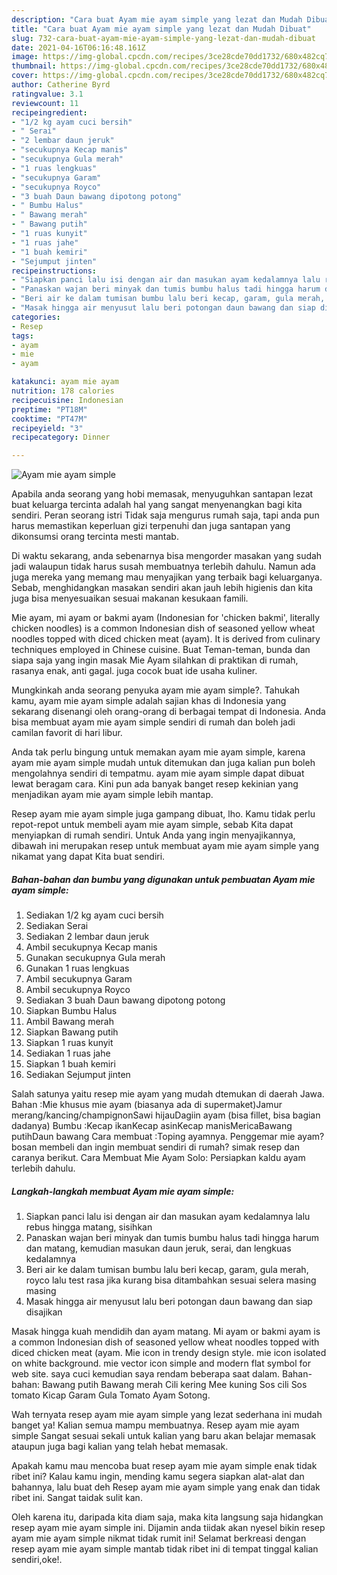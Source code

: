 ```yaml
---
description: "Cara buat Ayam mie ayam simple yang lezat dan Mudah Dibuat"
title: "Cara buat Ayam mie ayam simple yang lezat dan Mudah Dibuat"
slug: 732-cara-buat-ayam-mie-ayam-simple-yang-lezat-dan-mudah-dibuat
date: 2021-04-16T06:16:48.161Z
image: https://img-global.cpcdn.com/recipes/3ce28cde70dd1732/680x482cq70/ayam-mie-ayam-simple-foto-resep-utama.jpg
thumbnail: https://img-global.cpcdn.com/recipes/3ce28cde70dd1732/680x482cq70/ayam-mie-ayam-simple-foto-resep-utama.jpg
cover: https://img-global.cpcdn.com/recipes/3ce28cde70dd1732/680x482cq70/ayam-mie-ayam-simple-foto-resep-utama.jpg
author: Catherine Byrd
ratingvalue: 3.1
reviewcount: 11
recipeingredient:
- "1/2 kg ayam cuci bersih"
- " Serai"
- "2 lembar daun jeruk"
- "secukupnya Kecap manis"
- "secukupnya Gula merah"
- "1 ruas lengkuas"
- "secukupnya Garam"
- "secukupnya Royco"
- "3 buah Daun bawang dipotong potong"
- " Bumbu Halus"
- " Bawang merah"
- " Bawang putih"
- "1 ruas kunyit"
- "1 ruas jahe"
- "1 buah kemiri"
- "Sejumput jinten"
recipeinstructions:
- "Siapkan panci lalu isi dengan air dan masukan ayam kedalamnya lalu rebus hingga matang, sisihkan"
- "Panaskan wajan beri minyak dan tumis bumbu halus tadi hingga harum dan matang, kemudian masukan daun jeruk, serai, dan lengkuas kedalamnya"
- "Beri air ke dalam tumisan bumbu lalu beri kecap, garam, gula merah, royco lalu test rasa jika kurang bisa ditambahkan sesuai selera masing masing"
- "Masak hingga air menyusut lalu beri potongan daun bawang dan siap disajikan"
categories:
- Resep
tags:
- ayam
- mie
- ayam

katakunci: ayam mie ayam 
nutrition: 178 calories
recipecuisine: Indonesian
preptime: "PT18M"
cooktime: "PT47M"
recipeyield: "3"
recipecategory: Dinner

---
```



![Ayam mie ayam simple](https://img-global.cpcdn.com/recipes/3ce28cde70dd1732/680x482cq70/ayam-mie-ayam-simple-foto-resep-utama.jpg)

Apabila anda seorang yang hobi memasak, menyuguhkan santapan lezat buat keluarga tercinta adalah hal yang sangat menyenangkan bagi kita sendiri. Peran seorang istri Tidak saja mengurus rumah saja, tapi anda pun harus memastikan keperluan gizi terpenuhi dan juga santapan yang dikonsumsi orang tercinta mesti mantab.

Di waktu  sekarang, anda sebenarnya bisa mengorder masakan yang sudah jadi walaupun tidak harus susah membuatnya terlebih dahulu. Namun ada juga mereka yang memang mau menyajikan yang terbaik bagi keluarganya. Sebab, menghidangkan masakan sendiri akan jauh lebih higienis dan kita juga bisa menyesuaikan sesuai makanan kesukaan famili. 

Mie ayam, mi ayam or bakmi ayam (Indonesian for &#39;chicken bakmi&#39;, literally chicken noodles) is a common Indonesian dish of seasoned yellow wheat noodles topped with diced chicken meat (ayam). It is derived from culinary techniques employed in Chinese cuisine. Buat Teman-teman, bunda dan siapa saja yang ingin masak Mie Ayam silahkan di praktikan di rumah, rasanya enak, anti gagal. juga cocok buat ide usaha kuliner.

Mungkinkah anda seorang penyuka ayam mie ayam simple?. Tahukah kamu, ayam mie ayam simple adalah sajian khas di Indonesia yang sekarang disenangi oleh orang-orang di berbagai tempat di Indonesia. Anda bisa membuat ayam mie ayam simple sendiri di rumah dan boleh jadi camilan favorit di hari libur.

Anda tak perlu bingung untuk memakan ayam mie ayam simple, karena ayam mie ayam simple mudah untuk ditemukan dan juga kalian pun boleh mengolahnya sendiri di tempatmu. ayam mie ayam simple dapat dibuat lewat beragam cara. Kini pun ada banyak banget resep kekinian yang menjadikan ayam mie ayam simple lebih mantap.

Resep ayam mie ayam simple juga gampang dibuat, lho. Kamu tidak perlu repot-repot untuk membeli ayam mie ayam simple, sebab Kita dapat menyiapkan di rumah sendiri. Untuk Anda yang ingin menyajikannya, dibawah ini merupakan resep untuk membuat ayam mie ayam simple yang nikamat yang dapat Kita buat sendiri.

<!--inarticleads1-->

##### Bahan-bahan dan bumbu yang digunakan untuk pembuatan Ayam mie ayam simple:

1. Sediakan 1/2 kg ayam cuci bersih
1. Sediakan  Serai
1. Sediakan 2 lembar daun jeruk
1. Ambil secukupnya Kecap manis
1. Gunakan secukupnya Gula merah
1. Gunakan 1 ruas lengkuas
1. Ambil secukupnya Garam
1. Ambil secukupnya Royco
1. Sediakan 3 buah Daun bawang dipotong potong
1. Siapkan  Bumbu Halus
1. Ambil  Bawang merah
1. Siapkan  Bawang putih
1. Siapkan 1 ruas kunyit
1. Sediakan 1 ruas jahe
1. Siapkan 1 buah kemiri
1. Sediakan Sejumput jinten


Salah satunya yaitu resep mie ayam yang mudah dtemukan di daerah Jawa. Bahan :Mie khusus mie ayam (biasanya ada di supermaket)Jamur merang/kancing/champignonSawi hijauDagiin ayam (bisa fillet, bisa bagian dadanya) Bumbu :Kecap ikanKecap asinKecap manisMericaBawang putihDaun bawang Cara membuat :Toping ayamnya. Penggemar mie ayam? bosan membeli dan ingin membuat sendiri di rumah? simak resep dan caranya berikut. Cara Membuat Mie Ayam Solo: Persiapkan kaldu ayam terlebih dahulu. 

<!--inarticleads2-->

##### Langkah-langkah membuat Ayam mie ayam simple:

1. Siapkan panci lalu isi dengan air dan masukan ayam kedalamnya lalu rebus hingga matang, sisihkan
1. Panaskan wajan beri minyak dan tumis bumbu halus tadi hingga harum dan matang, kemudian masukan daun jeruk, serai, dan lengkuas kedalamnya
1. Beri air ke dalam tumisan bumbu lalu beri kecap, garam, gula merah, royco lalu test rasa jika kurang bisa ditambahkan sesuai selera masing masing
1. Masak hingga air menyusut lalu beri potongan daun bawang dan siap disajikan


Masak hingga kuah mendidih dan ayam matang. Mi ayam or bakmi ayam is a common Indonesian dish of seasoned yellow wheat noodles topped with diced chicken meat (ayam. Mie icon in trendy design style. mie icon isolated on white background. mie vector icon simple and modern flat symbol for web site. saya cuci kemudian saya rendam beberapa saat dalam. Bahan-bahan: Bawang putih Bawang merah Cili kering Mee kuning Sos cili Sos tomato Kicap Garam Gula Tomato Ayam Sotong. 

Wah ternyata resep ayam mie ayam simple yang lezat sederhana ini mudah banget ya! Kalian semua mampu membuatnya. Resep ayam mie ayam simple Sangat sesuai sekali untuk kalian yang baru akan belajar memasak ataupun juga bagi kalian yang telah hebat memasak.

Apakah kamu mau mencoba buat resep ayam mie ayam simple enak tidak ribet ini? Kalau kamu ingin, mending kamu segera siapkan alat-alat dan bahannya, lalu buat deh Resep ayam mie ayam simple yang enak dan tidak ribet ini. Sangat taidak sulit kan. 

Oleh karena itu, daripada kita diam saja, maka kita langsung saja hidangkan resep ayam mie ayam simple ini. Dijamin anda tiidak akan nyesel bikin resep ayam mie ayam simple nikmat tidak rumit ini! Selamat berkreasi dengan resep ayam mie ayam simple mantab tidak ribet ini di tempat tinggal kalian sendiri,oke!.

